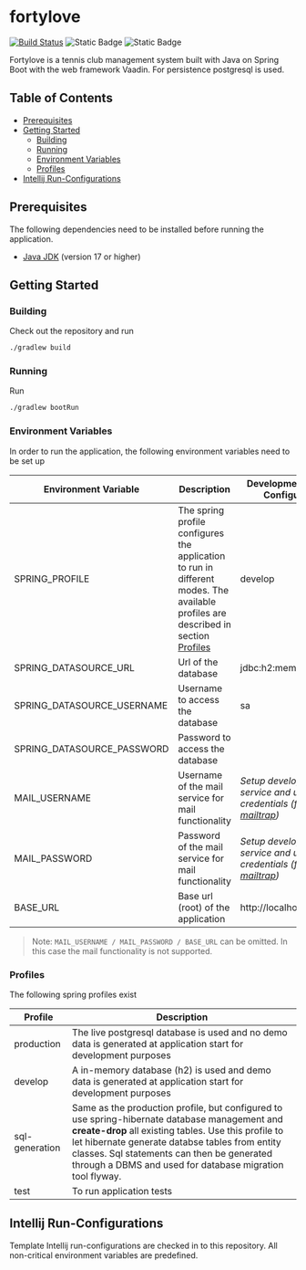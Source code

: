 # fortylove

[![Build Status](https://dev.azure.com/fortylove/fortylove/_apis/build/status%2FBuild%20and%20Test?branchName=refs%2Fpull%2F270%2Fmerge)](https://dev.azure.com/fortylove/fortylove/_build/latest?definitionId=9&branchName=refs%2Fpull%2F270%2Fmerge) ![Static Badge](https://img.shields.io/badge/Spring%20Boot-3.1.0-brightgreen) ![Static Badge](https://img.shields.io/badge/Vaadin%20Flow-24.2.0-blue)

Fortylove is a tennis club management system built with Java on Spring Boot with the web framework Vaadin. For persistence postgresql is used.

## Table of Contents
- [Prerequisites](#prerequisites)
- [Getting Started](#getting-started)
  - [Building](#building)
  - [Running](#running)
  - [Environment Variables](#environment-variables)
  - [Profiles](#profiles)
- [Intellij Run-Configurations](#intellij-run-configurations)

## Prerequisites

The following dependencies need to be installed before running the application.

- [Java JDK](https://www.oracle.com/java/technologies/javase-downloads.html) (version 17 or higher)

## Getting Started

### Building

Check out the repository and run
```sh
./gradlew build
```

### Running

Run
```sh
./gradlew bootRun
```

### Environment Variables

In order to run the application, the following environment variables need to be set up

| Environment Variable | Description | Development Sample Configuration |
| ------ | ------ | ------ |
| SPRING_PROFILE | The spring profile configures the application to run in different modes. The available profiles are described in section [Profiles](#profiles) | develop |
| SPRING_DATASOURCE_URL | Url of the database | jdbc:h2:mem:fortylovedb |
| SPRING_DATASOURCE_USERNAME | Username to access the database | sa |
| SPRING_DATASOURCE_PASSWORD | Password to access the database |  |
| MAIL_USERNAME | Username of the mail service for mail functionality | _Setup develop email service and use credentials (for example [mailtrap](https://mailtrap.io/))_ |
| MAIL_PASSWORD | Password of the mail service for mail functionality | _Setup develop email service and use credentials (for example [mailtrap](https://mailtrap.io/))_ |
| BASE_URL | Base url (root) of the application | http://localhost:8080/ |

> Note: `MAIL_USERNAME / MAIL_PASSWORD / BASE_URL` can be omitted. In this case the mail functionality is not supported.

### Profiles

The following spring profiles exist

| Profile | Description |
| ------ | ------ |
| production | The live postgresql database is used and no demo data is generated at application start for development purposes |
| develop | A in-memory database (h2) is used and demo data is generated at application start for development purposes |
| sql-generation | Same as the production profile, but configured to use spring-hibernate database management and **create-drop** all existing tables. Use this profile to let hibernate generate databse tables from entity classes. Sql statements can then be generated through a DBMS and used for database migration tool flyway. |
| test | To run application tests |

## Intellij Run-Configurations

Template Intellij run-configurations are checked in to this repository. All non-critical environment variables are predefined.
